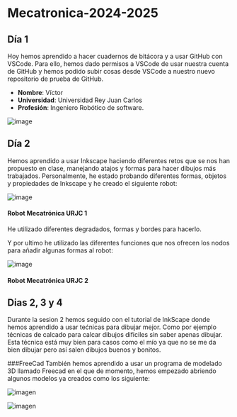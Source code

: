 # Mecatronica-2024-2025

## Día 1
Hoy hemos aprendido a hacer cuadernos de bitácora y a usar GitHub con VSCode.
Para ello, hemos dado permisos a VSCode de usar nuestra cuenta de GitHub y hemos podido subir cosas desde VSCode a nuestro nuevo repositorio de prueba de GitHub.

* **Nombre**: Víctor
* **Universidad**: Universidad Rey Juan Carlos
* **Profesión**: Ingeniero Robótico de software.

![image](https://github.com/user-attachments/assets/684302a7-40b4-4539-9e68-9cd057900aa1)


## Día 2

Hemos aprendido a usar Inkscape haciendo diferentes retos que se nos han propuesto en clase, manejando atajos y formas para hacer dibujos más trabajados.
Personalmente, he estado probando diferentes formas, objetos y propiedades de Inkscape y he creado el siguiente robot:

![image](https://github.com/user-attachments/assets/791657e0-b918-4d7e-a2eb-c9b201dca57d)
#### Robot Mecatrónica URJC 1

He utilizado diferentes degradados, formas y bordes para hacerlo.

Y por ultimo he utilizado las diferentes funciones que nos ofrecen los nodos para añadir algunas formas al robot:

![image](https://github.com/user-attachments/assets/67bc3be5-ed34-46f6-988c-9185e32a2f00)
#### Robot Mecatrónica URJC 2


## Dias 2, 3 y 4

Durante la sesion 2 hemos seguido con el tutorial de InkScape donde hemos aprendido a usar tećnicas para dibujar mejor.
Como por ejemplo técnicas de calcado para calcar dibujos dificiles sin saber apenas dibujar.
Esta técnica está muy bien para casos como el mío ya que no se me da bien dibujar pero así salen dibujos buenos y bonitos.

###FreeCad
También hemos aprendido a usar un programa de modelado 3D llamado Freecad en el que de momento, hemos empezado abriendo algunos modelos ya creados como los siguiente:

![imagen](https://github.com/user-attachments/assets/5b17895a-bf48-42d3-b198-5a33647f36dc)

![imagen](https://github.com/user-attachments/assets/d7c9871d-847b-4342-b421-5cd6cec5e8ac)

